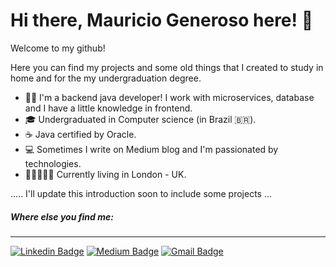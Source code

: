 # Hi there, Mauricio Generoso here! :raising_hand:

Welcome to my github!

Here you can find my projects and some old things that I created to study in home and for the my undergraduation degree.

* :man_technologist: I'm a backend java developer! I work with microservices, database and I have a little knowledge in frontend.
* :mortar_board: Undergraduated in Computer science (in Brazil 🇧🇷).
* :coffee: Java certified by Oracle.
* :computer: Sometimes I write on Medium blog and I'm passionated by technologies.
* :guardsman::european_castle::uk: Currently living in London - UK.

..... I'll update this introduction soon to include some projects ...

##### Where else you find me:
---
[![Linkedin Badge](https://img.shields.io/badge/-LinkedIn-blue?style=flat-square&logo=Linkedin&logoColor=white&link=https://www.linkedin.com/in/mauriciogeneroso/)](https://www.linkedin.com/in/mauriciogeneroso/)
[![Medium Badge](https://img.shields.io/badge/-Medium-000?style=flat-square&logo=Medium&logoColor=white&link=https://medium.com/@mauriciogeneroso)](https://medium.com/@mauriciogeneroso)
[![Gmail Badge](https://img.shields.io/badge/-Gmail-c14438?style=flat-square&logo=Gmail&logoColor=white&link=mailto:mauriciomarquesgeneroso@gmail.com)](mailto:mauriciomarquesgeneroso@gmail.com)
